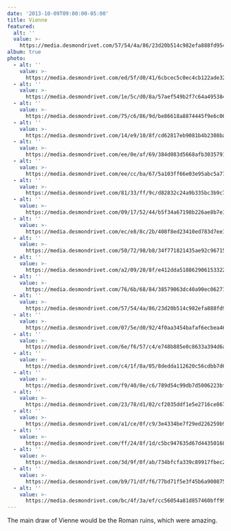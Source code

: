 ```yaml
---
date: '2013-10-09T09:00:00-05:00'
title: Vienne
featured:
  alt: ''
  value: >-
    https://media.desmondrivet.com/57/54/4a/86/23d20b514c982efa888fd954027443b4faf4bb49e23ecd1bbb1c7a91.jpg
album: true
photo:
  - alt: ''
    value: >-
      https://media.desmondrivet.com/ed/5f/d0/41/6cbcec5c0ec4cb122ade32d4269131c17df8a9fa33cd47029bab7b06.jpg
  - alt: ''
    value: >-
      https://media.desmondrivet.com/1e/5c/d0/8a/57aef549b2f7c64a495384026ed6373d7ed1504d0db598d7ef4b7b7c.jpg
  - alt: ''
    value: >-
      https://media.desmondrivet.com/75/c6/86/9d/be86618a8874445f9e6c06692baf1d9f3b9fe050adce28d8caa65501.jpg
  - alt: ''
    value: >-
      https://media.desmondrivet.com/14/e9/10/8f/cd62817eb9081b4b2308ba03b149824a39ecc3a1f14e5b5cb843d5d6.jpg
  - alt: ''
    value: >-
      https://media.desmondrivet.com/ee/0e/af/69/384d083d5668afb3035791b04b74f2ea73dd0d4323ce16cde1e9bdba.jpg
  - alt: ''
    value: >-
      https://media.desmondrivet.com/ee/cc/ba/67/5a103ff66e03e95abc5a777afa953fde316588b753021507a8eaa159.jpg
  - alt: ''
    value: >-
      https://media.desmondrivet.com/81/33/ff/9c/d82832c24a9b335bc3b9c7a5f0a13f866eee47ef81c8c852751cb0a9.jpg
  - alt: ''
    value: >-
      https://media.desmondrivet.com/09/17/52/44/b5f34a67198b226ae8b7e1eb70f5289ceccd5b9dc9a0d9692f506cc8.jpg
  - alt: ''
    value: >-
      https://media.desmondrivet.com/ec/e8/8c/2b/408f8ed23410ed783d7ee1e37b6ae8686d31ee15d5b911470005ef6a.jpg
  - alt: ''
    value: >-
      https://media.desmondrivet.com/50/72/98/b8/34f771821435ae92c9671511b490ba39512cd2ef9b1b26cda65eec42.jpg
  - alt: ''
    value: >-
      https://media.desmondrivet.com/a2/09/20/8f/e412dda51886290615332211c9f6f1a2fa0d8772ef71969d8a00f1fc.jpg
  - alt: ''
    value: >-
      https://media.desmondrivet.com/76/6b/68/84/38579063dc40a90ec0627175bbe727a2851c1eabf21db98278038cda.jpg
  - alt: ''
    value: >-
      https://media.desmondrivet.com/57/54/4a/86/23d20b514c982efa888fd954027443b4faf4bb49e23ecd1bbb1c7a91.jpg
  - alt: ''
    value: >-
      https://media.desmondrivet.com/07/5e/d0/92/4f0aa3454bafaf6ecbea463d6dd9e4c15ed59721c79a459625cc56b8.jpg
  - alt: ''
    value: >-
      https://media.desmondrivet.com/6e/f6/57/c4/e748b885e0c8633a394d6a280aa85515461e6aa1f6cb3827fe08b44b.jpg
  - alt: ''
    value: >-
      https://media.desmondrivet.com/c4/1f/8a/05/8dedda112620c56cdbb7d66545ebf661f4270860dbf4c2c81edb04da.jpg
  - alt: ''
    value: >-
      https://media.desmondrivet.com/f9/40/8e/c6/789d54c99db7d5006223bf8c166ea09ca5dfee748bb9937895eca058.jpg
  - alt: ''
    value: >-
      https://media.desmondrivet.com/23/78/d1/02/cf2035ddf1e5e2716ce8676e9abb36457403418db294ed8a5700b555.jpg
  - alt: ''
    value: >-
      https://media.desmondrivet.com/a1/ce/0f/c9/3e4334be7f29ed226259b972584e5705ab7f9592793d62497422b4e8.jpg
  - alt: ''
    value: >-
      https://media.desmondrivet.com/ff/24/8f/1d/c5bc947635d67d443501680e64cde6ae189da9b7b95290f1e4b94646.jpg
  - alt: ''
    value: >-
      https://media.desmondrivet.com/3d/9f/0f/ab/734bfcfa339c89917fbec2b3694b4e97011d790c4528e0e4797141ff.jpg
  - alt: ''
    value: >-
      https://media.desmondrivet.com/b9/71/df/f6/77bd71f5e3f45b6a900875e4fca5b3339bb07898179d006d74f5832b.jpg
  - alt: ''
    value: >-
      https://media.desmondrivet.com/bc/4f/3a/ef/cc56054a81d857460bff9965a016f6c38a00ee49332107f56e60a5be.jpg
---
```


The main draw of Vienne would be the Roman ruins, which were amazing.
